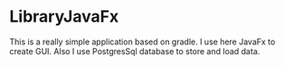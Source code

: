 # LibraryJavaFx

This is a really simple application based on gradle. I use here JavaFx to create GUI. Also I use PostgresSql database to store and load data.
